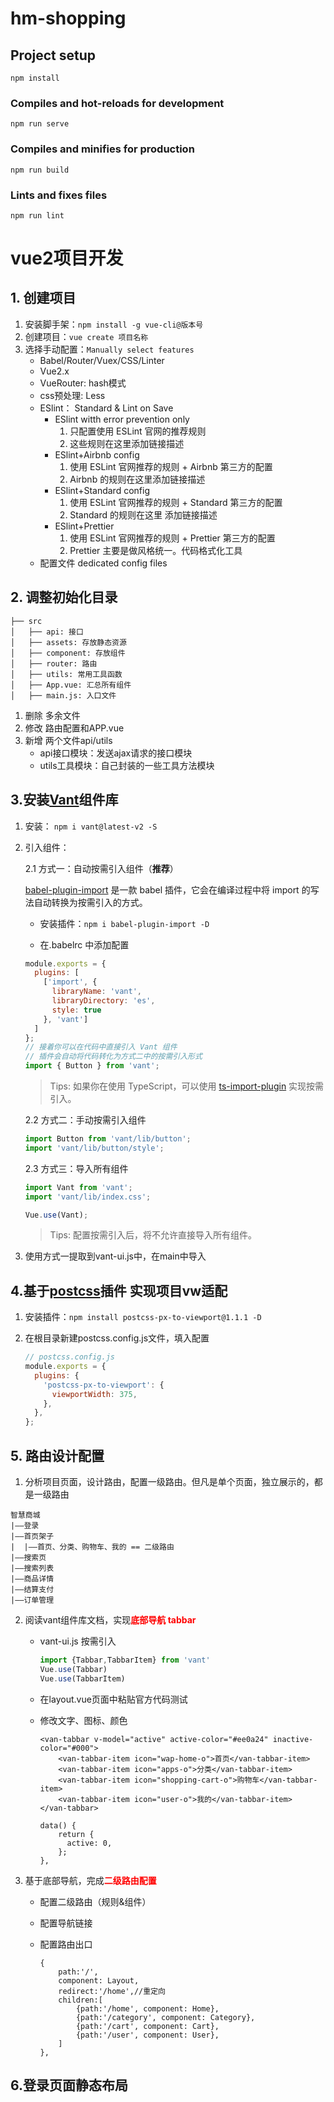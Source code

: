 # hm-shopping

## Project setup
```
npm install
```

### Compiles and hot-reloads for development
```
npm run serve
```

### Compiles and minifies for production
```
npm run build
```

### Lints and fixes files
```
npm run lint
```
# vue2项目开发
## 1. 创建项目
1. 安装脚手架：`npm install -g vue-cli@版本号`
2. 创建项目：`vue create 项目名称`
3. 选择手动配置：`Manually select features`
   - Babel/Router/Vuex/CSS/Linter
   - Vue2.x
   - VueRouter: hash模式
   - css预处理: Less
   - ESlint： Standard & Lint on Save
     - ESlint witth error prevention only
       1. 只配置使用 ESLint 官网的推荐规则
       2. 这些规则在这里添加链接描述
     - ESlint+Airbnb config
       1. 使用 ESLint 官网推荐的规则 + Airbnb 第三方的配置
       2. Airbnb 的规则在这里添加链接描述
     - ESlint+Standard config
       1. 使用 ESLint 官网推荐的规则 + Standard 第三方的配置
       2. Standard 的规则在这里 添加链接描述
     - ESlint+Prettier
       1. 使用 ESLint 官网推荐的规则 + Prettier 第三方的配置
       2. Prettier 主要是做风格统一。代码格式化工具
   - 配置文件 dedicated config files
## 2. 调整初始化目录
```
├── src
│   ├── api: 接口
│   ├── assets: 存放静态资源
│   ├── component: 存放组件
│   ├── router: 路由
│   ├── utils: 常用工具函数
│   ├── App.vue: 汇总所有组件
│   ├── main.js: 入口文件
```
1. 删除 多余文件
2. 修改 路由配置和APP.vue
3. 新增 两个文件api/utils
   - api接口模块：发送ajax请求的接口模块
   - utils工具模块：自己封装的一些工具方法模块

## 3.安装[Vant](https://vant-contrib.gitee.io/vant/v2/#/zh-CN/)组件库

1. 安装： `npm i vant@latest-v2 -S`

2. 引入组件：

   2.1 方式一：自动按需引入组件（**推荐**）

    [babel-plugin-import](https://github.com/ant-design/babel-plugin-import) 是一款 babel 插件，它会在编译过程中将 import 的写法自动转换为按需引入的方式。 

   - 安装插件：` npm i babel-plugin-import -D `

   -  在.babelrc 中添加配置 

     ```js
     module.exports = {
       plugins: [
         ['import', {
           libraryName: 'vant',
           libraryDirectory: 'es',
           style: true
         }, 'vant']
       ]
     };
     // 接着你可以在代码中直接引入 Vant 组件
     // 插件会自动将代码转化为方式二中的按需引入形式
     import { Button } from 'vant';
     ```

     >  Tips: 如果你在使用 TypeScript，可以使用 [ts-import-plugin](https://github.com/Brooooooklyn/ts-import-plugin) 实现按需引入。 

   2.2 方式二：手动按需引入组件

   ```js
   import Button from 'vant/lib/button';
   import 'vant/lib/button/style';
   ```

   2.3 方式三：导入所有组件

   ```js
   import Vant from 'vant';
   import 'vant/lib/index.css';
   
   Vue.use(Vant);
   ```

   >  Tips: 配置按需引入后，将不允许直接导入所有组件。 

3. 使用方式一提取到vant-ui.js中，在main中导入

## 4.基于[postcss](https://vant-contrib.gitee.io/vant/v2/#/zh-CN/advanced-usage)插件 实现项目vw适配

1. 安装插件：`npm install postcss-px-to-viewport@1.1.1 -D`

2. 在根目录新建postcss.config.js文件，填入配置

   ```js
   // postcss.config.js
   module.exports = {
     plugins: {
       'postcss-px-to-viewport': {
         viewportWidth: 375,
       },
     },
   };
   ```

## 5. 路由设计配置

1. 分析项目页面，设计路由，配置一级路由。但凡是单个页面，独立展示的，都是一级路由

```
智慧商城
|——登录
|——首页架子
|  |——首页、分类、购物车、我的 == 二级路由
|——搜索页
|——搜索列表
|——商品详情
|——结算支付
|——订单管理
```

2. 阅读vant组件库文档，实现<strong style="color:red;">底部导航 tabbar</strong>

   - vant-ui.js 按需引入

     ```js
     import {Tabbar,TabbarItem} from 'vant'
     Vue.use(Tabbar)
     Vue.use(TabbarItem)
     ```

   - 在layout.vue页面中粘贴官方代码测试

   - 修改文字、图标、颜色

     ```vue
     <van-tabbar v-model="active" active-color="#ee0a24" inactive-color="#000">
         <van-tabbar-item icon="wap-home-o">首页</van-tabbar-item>
         <van-tabbar-item icon="apps-o">分类</van-tabbar-item>
         <van-tabbar-item icon="shopping-cart-o">购物车</van-tabbar-item>
         <van-tabbar-item icon="user-o">我的</van-tabbar-item>
     </van-tabbar>
         
     data() {
         return {
           active: 0,
         };
     },
     ```

3. 基于底部导航，完成<strong style="color:red;">二级路由配置</strong>

   - 配置二级路由（规则&组件）

   - 配置导航链接

   - 配置路由出口

     ```
     {
         path:'/', 
         component: Layout,
         redirect:'/home',//重定向
         children:[
             {path:'/home', component: Home},
             {path:'/category', component: Category},
             {path:'/cart', component: Cart},
             {path:'/user', component: User},
         ]
     },
     ```

## 6.登录页面静态布局